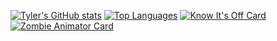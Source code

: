 [![Tyler's GitHub stats](https://github-readme-stats.vercel.app/api?username=titswort&count_private=true&show_icons=true&theme=dark)](https://github.com/titswort)
[![Top Languages](https://github-readme-stats.vercel.app/api/top-langs/?username=titswort&theme=dark)](https://github.com/titswort)
[![Know It's Off Card](https://github-readme-stats.vercel.app/api/pin/?username=titswort&repo=know-its-off&show_icons=true&theme=dark)](https://github.com/titswort/know-its-off)
[![Zombie Animator Card](https://github-readme-stats.vercel.app/api/pin/?username=titswort&repo=zombie-animator&show_icons=true&theme=dark)](https://github.com/titswort/zombie-animator)
